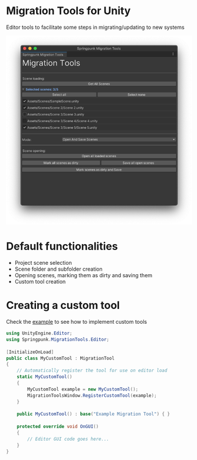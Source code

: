 # Migration Tools for Unity

Editor tools to facilitate some steps in migrating/updating to new systems

![Screenshot](images/screenshot.png)

# Default functionalities

- Project scene selection
- Scene folder and subfolder creation
- Opening scenes, marking them as dirty and saving them
- Custom tool creation

# Creating a custom tool

Check the [example](Example/ExampleMigrationTool.cs) to see how to implement custom tools

```cs
using UnityEngine.Editor;
using Springpunk.MigrationTools.Editor;

[InitializeOnLoad]
public class MyCustomTool : MigrationTool
{
    // Automatically register the tool for use on editor load
    static MyCustomTool()
    {
        MyCustomTool example = new MyCustomTool();
        MigrationToolsWindow.RegisterCustomTool(example);
    }

    public MyCustomTool() : base("Example Migration Tool") { }

    protected override void OnGUI()
    {
        // Editor GUI code goes here...
    }
}

```
